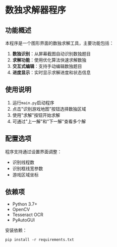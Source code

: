 # 数独求解器程序

## 功能概述

本程序是一个图形界面的数独求解工具，主要功能包括：

1. **数独识别**：从屏幕截图自动识别数独题目
2. **求解功能**：使用优化算法快速求解数独
3. **交互式编辑**：支持手动编辑数独题目
4. **进度显示**：实时显示求解进度和状态信息

## 使用说明

1. 运行`main.py`启动程序
2. 点击"识别游戏地图"按钮选择数独区域
3. 使用"求解"按钮开始求解
4. 可通过"上一解"和"下一解"查看多个解

## 配置选项

程序支持通过设置界面调整：
- 识别线程数
- 识别框线宽参数
- 游戏区域坐标

## 依赖项

- Python 3.7+
- OpenCV
- Tesseract OCR
- PyAutoGUI

安装依赖：
```
pip install -r requirements.txt
```